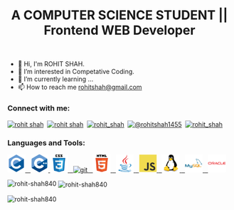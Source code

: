 <h1 align="center">A COMPUTER SCIENCE STUDENT || Frontend WEB Developer </h1><br>

- 👋 Hi, I'm ROHIT SHAH.
- 👀 I’m interested in Competative Coding.
- 🌱 I’m currently learning ...
- 📫 How to reach me rohitshah@gmail.com





<h3 align="left">Connect with me:</h3>
<p align="left">
<a href="https://linkedin.com/in/rohit shah" target="blank"><img align="center" src="https://raw.githubusercontent.com/rahuldkjain/github-profile-readme-generator/master/src/images/icons/Social/linked-in-alt.svg" alt="rohit shah" height="30" width="40" /></a>&nbsp;
<a href="https://fb.com/rohit shah" target="blank"><img align="center" src="https://raw.githubusercontent.com/rahuldkjain/github-profile-readme-generator/master/src/images/icons/Social/facebook.svg" alt="rohit shah" height="30" width="40" /></a>&nbsp;
<a href="https://www.codechef.com/users/rohit_shah" target="blank"><img align="center" src="https://cdn.jsdelivr.net/npm/simple-icons@3.1.0/icons/codechef.svg" alt="rohit_shah" height="30" width="40" /></a>&nbsp;
<a href="https://www.hackerrank.com/@rohitshah1455" target="blank"><img align="center" src="https://raw.githubusercontent.com/rahuldkjain/github-profile-readme-generator/master/src/images/icons/Social/hackerrank.svg" alt="@rohitshah1455" height="30" width="40" /></a>&nbsp;
<a href="https://www.leetcode.com/rohit_shah" target="blank"><img align="center" src="https://raw.githubusercontent.com/rahuldkjain/github-profile-readme-generator/master/src/images/icons/Social/leet-code.svg" alt="rohit_shah" height="30" width="40" /></a>
</p>

<h3 align="left" >Languages and Tools:</h3>
<p align="left"> <a href="https://www.cprogramming.com/" target="_blank" rel="noreferrer"> <img src="https://raw.githubusercontent.com/devicons/devicon/master/icons/c/c-original.svg" alt="c" width="40" height="40"/> </a> <a href="https://www.w3schools.com/cpp/" target="_blank" rel="noreferrer">&nbsp; <img src="https://raw.githubusercontent.com/devicons/devicon/master/icons/cplusplus/cplusplus-original.svg" alt="cplusplus" width="40" height="40"/> </a> <a href="https://www.w3schools.com/css/" target="_blank" rel="noreferrer"> <img src="https://raw.githubusercontent.com/devicons/devicon/master/icons/css3/css3-original-wordmark.svg" alt="css3" width="40" height="40"/> </a> <a href="https://git-scm.com/" target="_blank" rel="noreferrer">&nbsp; <img src="https://www.vectorlogo.zone/logos/git-scm/git-scm-icon.svg" alt="git" width="40" height="40"/> </a> <a href="https://www.w3.org/html/" target="_blank" rel="noreferrer">&nbsp; <img src="https://raw.githubusercontent.com/devicons/devicon/master/icons/html5/html5-original-wordmark.svg" alt="html5" width="40" height="40"/> </a> <a href="https://www.java.com" target="_blank" rel="noreferrer">&nbsp; <img src="https://raw.githubusercontent.com/devicons/devicon/master/icons/java/java-original.svg" alt="java" width="40" height="40"/> </a> <a href="https://developer.mozilla.org/en-US/docs/Web/JavaScript" target="_blank" rel="noreferrer">&nbsp; <img src="https://raw.githubusercontent.com/devicons/devicon/master/icons/javascript/javascript-original.svg" alt="javascript" width="40" height="40"/> </a> <a href="https://www.linux.org/" target="_blank" rel="noreferrer">&nbsp; <img src="https://raw.githubusercontent.com/devicons/devicon/master/icons/linux/linux-original.svg" alt="linux" width="40" height="40"/> </a> <a href="https://www.mysql.com/" target="_blank" rel="noreferrer">&nbsp; <img src="https://raw.githubusercontent.com/devicons/devicon/master/icons/mysql/mysql-original-wordmark.svg" alt="mysql" width="40" height="40"/> </a> <a href="https://www.oracle.com/" target="_blank" rel="noreferrer">&nbsp; <img src="https://raw.githubusercontent.com/devicons/devicon/master/icons/oracle/oracle-original.svg" alt="oracle" width="40" height="40"/> </a> </p>

<p><img align="left" src="https://github-readme-stats.vercel.app/api/top-langs?username=rohit-shah840&show_icons=true&locale=en&layout=compact" alt="rohit-shah840" /></p>

<p>&nbsp;<img align="center" src="https://github-readme-stats.vercel.app/api?username=rohit-shah840&show_icons=true&locale=en" alt="rohit-shah840" /></p>

<p><img align="center" src="https://github-readme-streak-stats.herokuapp.com/?user=rohit-shah840&" alt="rohit-shah840" /></p>
